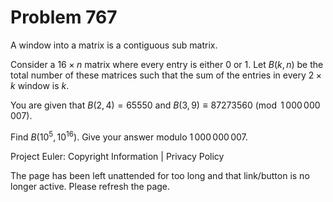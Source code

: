#   Problem 767

   A window into a matrix is a contiguous sub matrix.

   Consider a $16\times n$ matrix where every entry is either 0 or 1. Let
   $B(k,n)$ be the total number of these matrices such that the sum of the
   entries in every $2\times k$ window is $k$.

   You are given that $B(2,4) = 65550$ and $B(3,9) \equiv 87273560
   \pmod{1\,000\,000\,007}$.

   Find $B(10^5,10^{16})$. Give your answer modulo $1\,000\,000\,007$.

   Project Euler: Copyright Information | Privacy Policy

   The page has been left unattended for too long and that link/button is no
   longer active. Please refresh the page.
